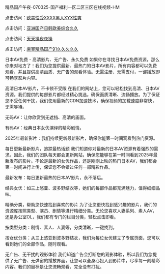 
精品国产午夜-070325-国产福利一区二区三区在线视频-HM


点击访问：<a href="https://bered.pages.dev/">欧美性受XXXX黑人XYX性爽</a>

点击访问：<a href="https://rtj-3zo.pages.dev/">亚洲国产日韩欧美综合久久</a>

点击访问：<a href="https://vassv.pages.dev/">天天操夜夜操</a>

点击访问：<a href="https://https://vassv.pages.dev/">麻豆精品国产91久久久久久</a>


日本AV免费 - 高清影片、无广告、永久免费
如果你在寻找日本AV免费资源，那么你来对地方了！我们为您提供最新、最热门的日本AV影片，所有内容都可以免费观看，并且提供高清画质、无广告的观看体验。无需注册、无需支付，一键播放即可畅享影片内容。

高清日本AV影片，不卡顿不受限
在我们的网站上，您可以轻松找到高清、日本AV资源。我们提供的每部影片都经过精心挑选，确保画质清晰、流畅播放。为了保证您不受任何干扰，我们使用最新的CDN加速技术，确保视频的加载速度非常快，无需等待。

无码AV：让你欣赏到无遮挡、高清的画面。

有码AV：经典日本女优演绎的精彩剧情。

2025年最新影片：我们持续更新最新影片，确保你能第一时间观看到热门资源。

每日更新最新影片，追踪最热话题
我们知道你对最新的日本AV资源有着强烈的需求。因此，我们的团队每天都会更新网站，确保您能够在第一时间看到2025年最新发布的影片。不论是最新的女优作品，还是刚刚上映的热门日本AV，我们都会第一时间进行上传，保证您不会错过任何一部精彩作品。

最新发布：每日更新最热的日本AV影片，永不落后。

经典女优：如三上悠亚、波多野结衣等，她们的每部作品都充满魅力，值得细细品味。

精确分类，帮助您快速找到喜欢的影片
为了让您更快找到感兴趣的影片，我们的资源库按照类型、演员、剧情等进行精细分类。无论您喜欢人妻系列、素人AV，还是办公室OL，我们都有专门的栏目分类，轻松点击即看。

按类型分类：剧情、素人、人妻等，分类清晰，一键找到。

按女优分类：从三上悠亚到波多野结衣，我们为每位女优建立了专属页面，您可以看到她们的全部作品，随时观看。

无广告、无干扰的观影体验
我们知道广告会打断您的观影体验，所以我们为您提供了无广告、无弹窗的播放界面，让您可以全身心投入到影片中，尽享每一刻精彩内容。我们的目标是让您流畅观看，完全没有打扰。



<span style="display:none;">[Canonical link](）</span>
